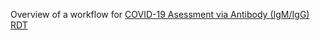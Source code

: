 Overview of a workflow for [COVID-19 Asessment via Antibody (IgM/IgG) RDT](https://github.com/medic/config-cht-demo/wiki/COVID-19-Assessment-via-Antibody-(IgM-IgG)-RDT)